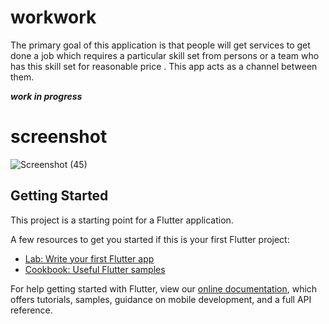 # workwork
The primary goal of this application is that people will get services to get done a job which requires a particular skill set from persons or a team who has this skill set for reasonable price . This app acts as a channel between them.

**_work in progress_**
# screenshot
![Screenshot (45)](https://user-images.githubusercontent.com/68682390/102017914-b7e83c00-3d8f-11eb-8365-5411c4ef75de.png)

## Getting Started

This project is a starting point for a Flutter application.

A few resources to get you started if this is your first Flutter project:

- [Lab: Write your first Flutter app](https://flutter.dev/docs/get-started/codelab)
- [Cookbook: Useful Flutter samples](https://flutter.dev/docs/cookbook)

For help getting started with Flutter, view our
[online documentation](https://flutter.dev/docs), which offers tutorials,
samples, guidance on mobile development, and a full API reference.

